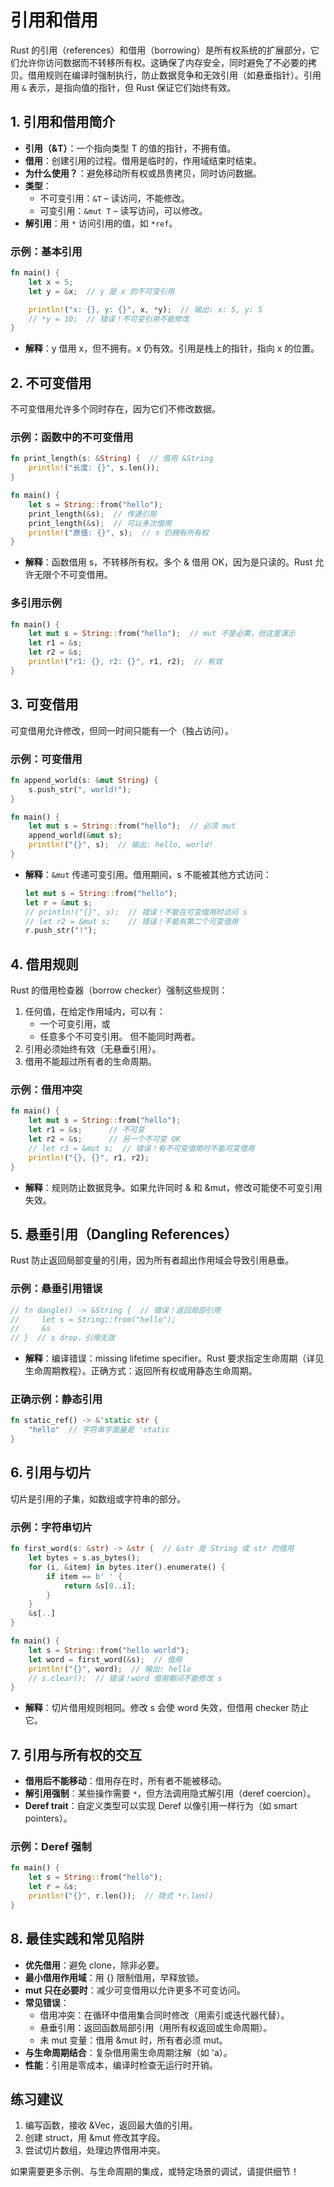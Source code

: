 # 引用和借用

Rust 的引用（references）和借用（borrowing）是所有权系统的扩展部分，它们允许你访问数据而不转移所有权。这确保了内存安全，同时避免了不必要的拷贝。借用规则在编译时强制执行，防止数据竞争和无效引用（如悬垂指针）。引用用 `&` 表示，是指向值的指针，但 Rust 保证它们始终有效。

## 1. 引用和借用简介

- **引用（&T）**：一个指向类型 T 的值的指针，不拥有值。
- **借用**：创建引用的过程。借用是临时的，作用域结束时结束。
- **为什么使用？**：避免移动所有权或昂贵拷贝，同时访问数据。
- **类型**：
    - 不可变引用：`&T` – 读访问，不能修改。
    - 可变引用：`&mut T` – 读写访问，可以修改。
- **解引用**：用 `*` 访问引用的值，如 `*ref`。

### 示例：基本引用
```rust
fn main() {
    let x = 5;
    let y = &x;  // y 是 x 的不可变引用

    println!("x: {}, y: {}", x, *y);  // 输出: x: 5, y: 5
    // *y = 10;  // 错误！不可变引用不能修改
}
```

- **解释**：y 借用 x，但不拥有。x 仍有效。引用是栈上的指针，指向 x 的位置。

## 2. 不可变借用

不可变借用允许多个同时存在，因为它们不修改数据。

### 示例：函数中的不可变借用
```rust
fn print_length(s: &String) {  // 借用 &String
    println!("长度: {}", s.len());
}

fn main() {
    let s = String::from("hello");
    print_length(&s);  // 传递引用
    print_length(&s);  // 可以多次借用
    println!("原值: {}", s);  // s 仍拥有所有权
}
```

- **解释**：函数借用 s，不转移所有权。多个 & 借用 OK，因为是只读的。Rust 允许无限个不可变借用。

### 多引用示例
```rust
fn main() {
    let mut s = String::from("hello");  // mut 不是必需，但这里演示
    let r1 = &s;
    let r2 = &s;
    println!("r1: {}, r2: {}", r1, r2);  // 有效
}
```

## 3. 可变借用

可变借用允许修改，但同一时间只能有一个（独占访问）。

### 示例：可变借用
```rust
fn append_world(s: &mut String) {
    s.push_str(", world!");
}

fn main() {
    let mut s = String::from("hello");  // 必须 mut
    append_world(&mut s);
    println!("{}", s);  // 输出: hello, world!
}
```

- **解释**：`&mut` 传递可变引用。借用期间，s 不能被其他方式访问：
  ```rust
  let mut s = String::from("hello");
  let r = &mut s;
  // println!("{}", s);  // 错误！不能在可变借用时访问 s
  // let r2 = &mut s;    // 错误！不能有第二个可变借用
  r.push_str("!");
  ```

## 4. 借用规则

Rust 的借用检查器（borrow checker）强制这些规则：
1. 任何值，在给定作用域内，可以有：
    - 一个可变引用，或
    - 任意多个不可变引用。
      但不能同时两者。
2. 引用必须始终有效（无悬垂引用）。
3. 借用不能超过所有者的生命周期。

### 示例：借用冲突
```rust
fn main() {
    let mut s = String::from("hello");
    let r1 = &s;      // 不可变
    let r2 = &s;      // 另一个不可变 OK
    // let r3 = &mut s;  // 错误！有不可变借用时不能可变借用
    println!("{}, {}", r1, r2);
}
```

- **解释**：规则防止数据竞争。如果允许同时 & 和 &mut，修改可能使不可变引用失效。

## 5. 悬垂引用（Dangling References）

Rust 防止返回局部变量的引用，因为所有者超出作用域会导致引用悬垂。

### 示例：悬垂引用错误
```rust
// fn dangle() -> &String {  // 错误！返回局部引用
//     let s = String::from("hello");
//     &s
// }  // s drop，引用无效
```

- **解释**：编译错误：missing lifetime specifier。Rust 要求指定生命周期（详见生命周期教程）。正确方式：返回所有权或用静态生命周期。

### 正确示例：静态引用
```rust
fn static_ref() -> &'static str {
    "hello"  // 字符串字面量是 'static
}
```

## 6. 引用与切片

切片是引用的子集，如数组或字符串的部分。

### 示例：字符串切片
```rust
fn first_word(s: &str) -> &str {  // &str 是 String 或 str 的借用
    let bytes = s.as_bytes();
    for (i, &item) in bytes.iter().enumerate() {
        if item == b' ' {
            return &s[0..i];
        }
    }
    &s[..]
}

fn main() {
    let s = String::from("hello world");
    let word = first_word(&s);  // 借用
    println!("{}", word);  // 输出: hello
    // s.clear();  // 错误！word 借用期间不能修改 s
}
```

- **解释**：切片借用规则相同。修改 s 会使 word 失效，但借用 checker 防止它。

## 7. 引用与所有权的交互

- **借用后不能移动**：借用存在时，所有者不能被移动。
- **解引用强制**：某些操作需要 `*`，但方法调用隐式解引用（deref coercion）。
- **Deref trait**：自定义类型可以实现 Deref 以像引用一样行为（如 smart pointers）。

### 示例：Deref 强制
```rust
fn main() {
    let s = String::from("hello");
    let r = &s;
    println!("{}", r.len());  // 隐式 *r.len()
}
```

## 8. 最佳实践和常见陷阱

- **优先借用**：避免 clone，除非必要。
- **最小借用作用域**：用 {} 限制借用，早释放锁。
- **mut 只在必要时**：减少可变借用以允许更多不可变访问。
- **常见错误**：
    - 借用冲突：在循环中借用集合同时修改（用索引或迭代器代替）。
    - 悬垂引用：返回函数局部引用（用所有权返回或生命周期）。
    - 未 mut 变量：借用 &mut 时，所有者必须 mut。
- **与生命周期结合**：复杂借用需生命周期注解（如 'a）。
- **性能**：引用是零成本，编译时检查无运行时开销。

## 练习建议
1. 编写函数，接收 &Vec<i32>，返回最大值的引用。
2. 创建 struct，用 &mut 修改其字段。
3. 尝试切片数组，处理边界借用冲突。

如果需要更多示例、与生命周期的集成，或特定场景的调试，请提供细节！